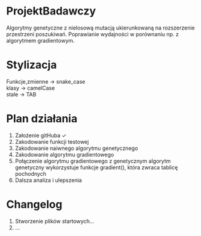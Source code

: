 # ProjektBadawczy
Algorytmy genetyczne z nielosową mutacją ukierunkowaną na
rozszerzenie przestrzeni poszukiwań. Poprawianie wydajności w
porównaniu np. z algorytmem gradientowym.

# Stylizacja
Funkcje,zmienne -> snake_case  
klasy -> camelCase  
stale -> TAB

# Plan działania
1. Założenie gitHuba ✓  
2. Zakodowanie funkcji testowej  
3. Zakodowanie naiwnego algorytmu genetycznego  
4. Zakodowanie algorytmu gradientowego  
5. Połączenie algorytmu gradientowego z genetycznym
    algorytm genetyczny wykorzystuje funkcje gradient(), która zwraca tablicę pochodnych
6. Dalsza analiza i ulepszenia  

# Changelog
1. Stworzenie plików startowych...  
2. ...  
